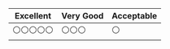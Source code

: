 
| Excellent | Very Good | Acceptable |
| --------- | --------- | ---------- |
| ⚪⚪⚪⚪⚪     | ⚪⚪⚪       | ⚪          |
